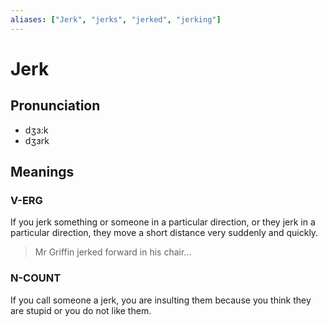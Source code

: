 ```yaml
---
aliases: ["Jerk", "jerks", "jerked", "jerking"]
---
```


# Jerk

## Pronunciation

- dʒɜ:k
- dʒɜrk

## Meanings

### V-ERG

If you jerk something or someone in a particular direction, or they jerk in a particular direction, they move a short distance very suddenly and quickly.  

> Mr Griffin jerked forward in his chair... 

### N-COUNT

If you call someone a jerk, you are insulting them because you think they are stupid or you do not like them.  



## 


